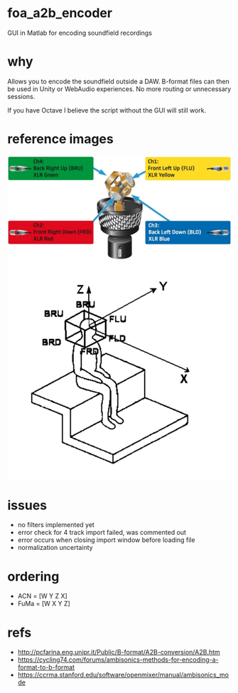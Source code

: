 # foa_a2b_encoder
GUI in Matlab for encoding soundfield recordings

# why
Allows you to encode the soundfield outside a DAW. B-format files can then be used in Unity or WebAudio experiences. No more routing or unnecessary sessions.

If you have Octave I believe the script without the GUI will still work.

# reference images
![ambeo](img/ambeo.jpg)
![listener](img/listener.jpg)

# issues
* no filters implemented yet
* error check for 4 track import failed, was commented out
* error occurs when closing import window before loading file
* normalization uncertainty

# ordering
* ACN = [W Y Z X]
* FuMa = [W X Y Z]

# refs
* http://pcfarina.eng.unipr.it/Public/B-format/A2B-conversion/A2B.htm
* https://cycling74.com/forums/ambisonics-methods-for-encoding-a-format-to-b-format
* https://ccrma.stanford.edu/software/openmixer/manual/ambisonics_mode
